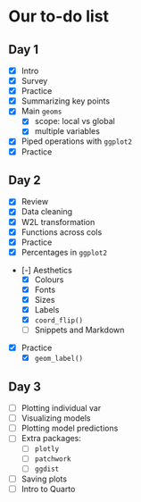 # Our to-do list

## Day 1

- [x] Intro
- [x] Survey
- [x] Practice
- [x] Summarizing key points
- [x] Main `geoms`
  - [x] scope: local vs global
  - [x] multiple variables
- [x] Piped operations with `ggplot2`
- [x] Practice

## Day 2

- [x] Review
- [x] Data cleaning
- [x] W2L transformation
- [x] Functions across cols
- [x] Practice
- [x] Percentages in `ggplot2`
- [-] Aesthetics
  - [x] Colours
  - [x] Fonts
  - [x] Sizes
  - [x] Labels
  - [x] `coord_flip()`
  - [ ] Snippets and Markdown
- [x] Practice
  - [x] `geom_label()`

## Day 3

- [ ] Plotting individual var
- [ ] Visualizing models
- [ ] Plotting model predictions
- [ ] Extra packages:
  - [ ] `plotly`
  - [ ] `patchwork`
  - [ ] `ggdist`
- [ ] Saving plots
- [ ] Intro to Quarto
